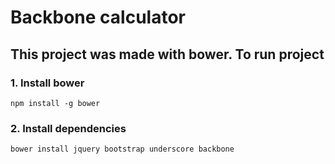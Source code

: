 # Backbone calculator

## This project was made with bower. To run project

### 1. Install bower

`npm install -g bower`

### 2. Install dependencies

`bower install jquery bootstrap underscore backbone`
